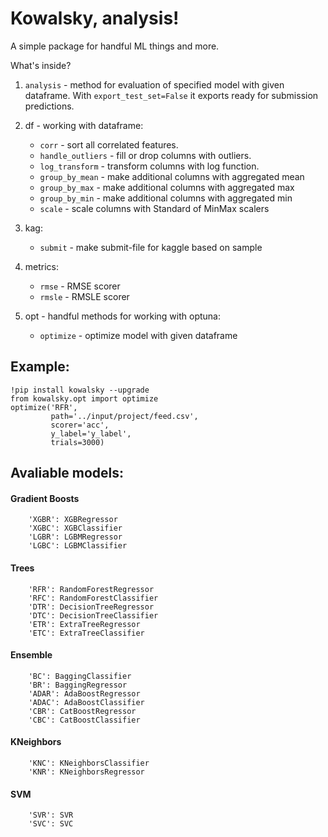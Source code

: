 # Kowalsky, analysis!

A simple package for handful ML things and more.

What's inside?

1. ```analysis``` - method for evaluation of specified model with
   given dataframe. With ```export_test_set=False``` it exports
   ready for submission predictions.
   
2. df - working with dataframe:
    * ```corr``` - sort all correlated features.
    * ```handle_outliers``` - fill or drop columns with outliers.
    * ```log_transform``` - transform columns with log function.
    * ```group_by_mean``` - make additional columns with aggregated mean
    * ```group_by_max``` - make additional columns with aggregated max
    * ```group_by_min``` - make additional columns with aggregated min
    * ```scale``` - scale columns with Standard of MinMax scalers
    
3. kag:
    * ```submit``` - make submit-file for kaggle based on sample
    
4. metrics:
    *  ```rmse``` - RMSE scorer
    *  ```rmsle``` - RMSLE scorer
    
5. opt - handful methods for working with optuna:
    * ```optimize``` - optimize model with given dataframe
   
## Example:
```
!pip install kowalsky --upgrade
from kowalsky.opt import optimize
optimize('RFR',
         path='../input/project/feed.csv',
         scorer='acc',
         y_label='y_label',
         trials=3000)
```

## Avaliable models:
#### Gradient Boosts
```
    'XGBR': XGBRegressor
    'XGBC': XGBClassifier
    'LGBR': LGBMRegressor
    'LGBC': LGBMClassifier
```

#### Trees
```
    'RFR': RandomForestRegressor
    'RFC': RandomForestClassifier
    'DTR': DecisionTreeRegressor
    'DTC': DecisionTreeClassifier
    'ETR': ExtraTreeRegressor
    'ETC': ExtraTreeClassifier
```

#### Ensemble
```
    'BC': BaggingClassifier
    'BR': BaggingRegressor
    'ADAR': AdaBoostRegressor
    'ADAC': AdaBoostClassifier
    'CBR': CatBoostRegressor
    'CBC': CatBoostClassifier
```

#### KNeighbors
```
    'KNC': KNeighborsClassifier
    'KNR': KNeighborsRegressor
```

#### SVM
```
    'SVR': SVR
    'SVC': SVC
```